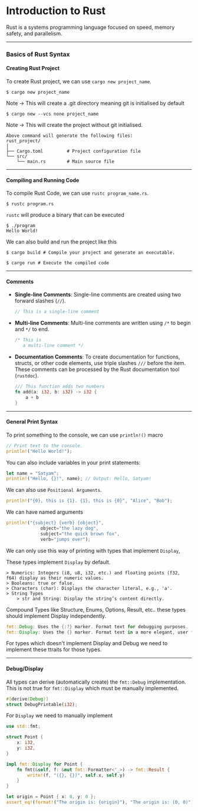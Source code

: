 # Introduction to Rust

Rust is a systems programming language focused on speed, memory safety, and parallelism. 

---

### Basics of Rust Syntax

#### **Creating Rust Project**

To create Rust project, we can use `cargo new project_name`.

```shell
$ cargo new project_name
```

Note -> This will create a .git directory meaning git is initialised by default

```shell
$ cargo new --vcs none project_name
```

Note -> This will create the project without git initialised.


```
Above command will generate the following files:
rust_project/
│
├── Cargo.toml         # Project configuration file
└── src/
    └── main.rs        # Main source file
```

--- 

#### **Compiling and Running Code**

To compile Rust Code, we can use `rustc program_name.rs`.

```shell
$ rustc program.rs
```

`rustc` will produce a binary that can be executed

```shell
$ ./program
Hello World!
```

We can also build and run the project like this

```shell
$ cargo build # Compile your project and generate an executable.
 
$ cargo run # Execute the compiled code 
```

---

#### **Comments**
   - **Single-line Comments**: Single-line comments are created using two forward slashes (`//`).
     ```rust
     // This is a single-line comment
     ```
   - **Multi-line Comments**: Multi-line comments are written using `/*` to begin and `*/` to end.
     ```rust
     /* This is
        a multi-line comment */
     ```

   - **Documentation Comments**: To create documentation for functions, structs, or other code elements, use triple slashes `///` before the item. These comments can be processed by the Rust documentation tool (`rustdoc`).
     ```rust
     /// This function adds two numbers
     fn add(a: i32, b: i32) -> i32 {
         a + b
     }
     ```

---

#### **General Print Syntax**

To print something to the console, we can use `println!()` macro

```rust
// Print text to the console.
println!("Hello World!");
```

You can also include variables in your print statements:

```rust
let name = "Satyam";
println!("Hello, {}!", name); // Output: Hello, Satyam!
```

We can also use `Positional Arguments`.
```rust
println!("{0}, this is {1}. {1}, this is {0}", "Alice", "Bob");
```

We can have named arguments
```rust
println!("{subject} {verb} {object}",
             object="the lazy dog",
             subject="the quick brown fox",
             verb="jumps over");
```

We can only use this way of printing with types that implement `Display`,

These types implement `Display` by default.

```Built-in Types
> Numerics: Integers (i8, u8, i32, etc.) and floating points (f32, f64) display as their numeric values.
> Booleans: true or false.
> Characters (char): Displays the character literal, e.g., 'a'.
> String Types
    > str and String: Display the string’s content directly.
```

Compound Types like Structure, Enums, Options, Result, etc.. these types should implement Display independently.

```rust
fmt::Debug: Uses the {:?} marker. Format text for debugging purposes.
fmt::Display: Uses the {} marker. Format text in a more elegant, user friendly fashion.
```

For types which doesn't implement Display and Debug we need to implement these ttraits for those types.

---

#### **Debug/Display**

 All types can derive (automatically create) the `fmt::Debug` implementation. This is not true for `fmt::Display` which must be manually implemented.

 ```rust
 #[derive(Debug)]
struct DebugPrintable(i32);
```

For `Display` we need to manually implement
```rust
use std::fmt;

struct Point {
    x: i32,
    y: i32,
}

impl fmt::Display for Point {
    fn fmt(&self, f: &mut fmt::Formatter<'_>) -> fmt::Result {
        write!(f, "({}, {})", self.x, self.y)
    }
}

let origin = Point { x: 0, y: 0 };
assert_eq!(format!("The origin is: {origin}"), "The origin is: (0, 0)");
```
